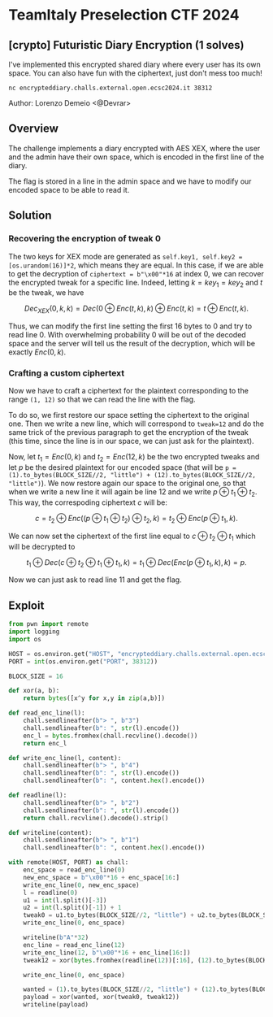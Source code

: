 # TeamItaly Preselection CTF 2024

## [crypto] Futuristic Diary Encryption (1 solves)

I've implemented this encrypted shared diary where every user has its own space. You can also have fun with the ciphertext, just don't mess too much!

`nc encrypteddiary.challs.external.open.ecsc2024.it 38312`

Author: Lorenzo Demeio <@Devrar>

## Overview

The challenge implements a diary encrypted with AES XEX, where the user and the admin have their own space, which is encoded in the first line of the diary.

The flag is stored in a line in the admin space and we have to modify our encoded space to be able to read it.

## Solution

### Recovering the encryption of tweak 0

The two keys for XEX mode are generated as `self.key1, self.key2 = [os.urandom(16)]*2`, which means they are equal. In this case, if we are able to get the decryption of `ciphertext = b"\x00"*16` at index 0, we can recover the encrypted tweak for a specific line. Indeed, letting $k = key_1 = key_2$ and $t$ be the tweak, we have

$$
Dec_{XEX}(0, k, k) = Dec(0 \oplus Enc(t, k), k) \oplus Enc(t, k) = t \oplus Enc(t, k).
$$

Thus, we can modify the first line setting the first 16 bytes to 0 and try to read line 0. With overwhelming probability 0 will be out of the decoded space and the server will tell us the result of the decryption, which will be exactly $Enc(0, k)$.

### Crafting a custom ciphertext

Now we have to craft a ciphertext for the plaintext corresponding to the range `(1, 12)` so that we can read the line with the flag.

To do so, we first restore our space setting the ciphertext to the original one. Then we write a new line, which will correspond to `tweak=12` and do the same trick of the previous paragraph to get the encryption of the tweak (this time, since the line is in our space, we can just ask for the plaintext).

Now, let $t_1 = Enc(0, k)$ and $t_2 = Enc(12, k)$ be the two encrypted tweaks and let $p$ be the desired plaintext for our encoded space (that will be `p = (1).to_bytes(BLOCK_SIZE//2, "little") + (12).to_bytes(BLOCK_SIZE//2, "little")`). We now restore again our space to the original one, so that when we write a new line it will again be line 12 and we write $p \oplus t_1 \oplus t_2$. This way, the correspoding ciphertext $c$ will be:

$$
c = t_2 \oplus Enc((p \oplus t_1 \oplus t_2) \oplus t_2, k) = t_2 \oplus Enc(p \oplus t_1, k).
$$

We can now set the ciphertext of the first line equal to $c \oplus t_2 \oplus t_1$ which will be decrypted to

$$
t_1 \oplus Dec(c \oplus t_2 \oplus t_1 \oplus t_1, k) = t_1 \oplus Dec(Enc(p \oplus t_1, k), k) = p.
$$

Now we can just ask to read line 11 and get the flag.

## Exploit

```py
from pwn import remote
import logging
import os

HOST = os.environ.get("HOST", "encrypteddiary.challs.external.open.ecsc2024.it")
PORT = int(os.environ.get("PORT", 38312))

BLOCK_SIZE = 16

def xor(a, b):
    return bytes([x^y for x,y in zip(a,b)])

def read_enc_line(l):
    chall.sendlineafter(b"> ", b"3")
    chall.sendlineafter(b": ", str(l).encode())
    enc_l = bytes.fromhex(chall.recvline().decode())
    return enc_l

def write_enc_line(l, content):
    chall.sendlineafter(b"> ", b"4")
    chall.sendlineafter(b": ", str(l).encode())
    chall.sendlineafter(b": ", content.hex().encode())

def readline(l):
    chall.sendlineafter(b"> ", b"2")
    chall.sendlineafter(b": ", str(l).encode())
    return chall.recvline().decode().strip()

def writeline(content):
    chall.sendlineafter(b"> ", b"1")
    chall.sendlineafter(b": ", content.hex().encode())

with remote(HOST, PORT) as chall:
    enc_space = read_enc_line(0)
    new_enc_space = b"\x00"*16 + enc_space[16:]
    write_enc_line(0, new_enc_space)
    l = readline(0)
    u1 = int(l.split()[-3])
    u2 = int(l.split()[-1]) + 1
    tweak0 = u1.to_bytes(BLOCK_SIZE//2, "little") + u2.to_bytes(BLOCK_SIZE//2, "little")
    write_enc_line(0, enc_space)

    writeline(b"A"*32)
    enc_line = read_enc_line(12)
    write_enc_line(12, b"\x00"*16 + enc_line[16:])
    tweak12 = xor(bytes.fromhex(readline(12))[:16], (12).to_bytes(BLOCK_SIZE, "little"))

    write_enc_line(0, enc_space)

    wanted = (1).to_bytes(BLOCK_SIZE//2, "little") + (12).to_bytes(BLOCK_SIZE//2, "little")
    payload = xor(wanted, xor(tweak0, tweak12))
    writeline(payload)
